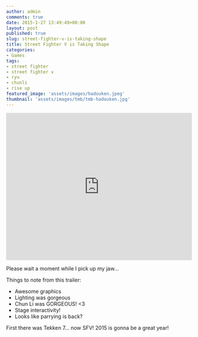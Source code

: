 ```yaml
---
author: admin
comments: true
date: 2015-1-27 13:49:49+00:00
layout: post
published: true
slug: street-fighter-v-is-taking-shape
title: Street Fighter V is Taking Shape
categories:
- Games
tags:
- street fighter
- street fighter v
- ryu
- chunli
- rise up
featured_image: 'assets/images/hadouken.jpeg'
thumbnail: 'assets/images/tmb/tmb-hadouken.jpg'
---
```


<iframe width="100%" height="400" src="https://www.youtube.com/embed/kKX6_dXTwXE" frameborder="0" allowfullscreen></iframe>

Please wait a moment while I pick up my jaw...

Things to note from this trailer:

- Awesome graphics 
- Lighting was gorgeous
- Chun Li was GORGEOUS! <3
- Stage interactivity! 
- Looks like parrying is back? 


First there was Tekken 7... now SFV! 2015 is gonna be a great year!